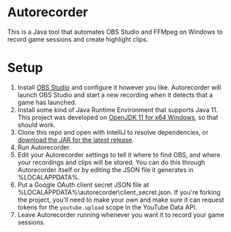 # Autorecorder
This is a Java tool that automates OBS Studio and FFMpeg on Windows to record game sessions and create highlight clips.

# Setup
1. Install [OBS Studio](https://obsproject.com/download) and configure it however you like. Autorecorder will launch OBS Studio and start a new recording when it detects that a game has launched.
2. Install some kind of Java Runtime Environment that supports Java 11. This project was developed on [OpenJDK 11 for x64 Windows](https://adoptium.net/?variant=openjdk11), so that should work.
3. Clone this repo and open with IntelliJ to resolve dependencies, or [download the JAR for the latest release](https://github.com/trdesilva/autorecorder/releases).
4. Run Autorecorder.
5. Edit your Autorecorder settings to tell it where to find OBS, and where your recordings and clips will be stored. You can do this through Autorecorder itself or by editing the JSON file it generates in %LOCALAPPDATA%.
6. Put a Google OAuth client secret JSON file at %LOCALAPPDATA%\autorecorder\client_secret.json. If you're forking the project, you'll need to make your own and make sure it can request tokens for the `youtube.upload` scope in the YouTube Data API.
7. Leave Autorecorder running whenever you want it to record your game sessions.